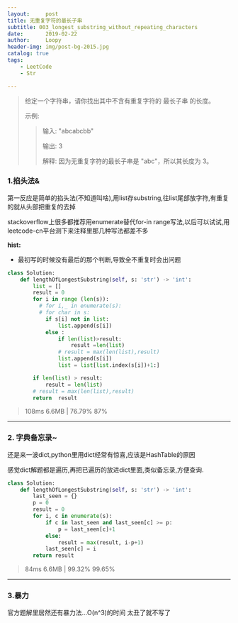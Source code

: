 ```yaml
---
layout:     post
title: 无重复字符的最长子串
subtitle: 003_longest_substring_without_repeating_characters
date:       2019-02-22
author:     Loopy
header-img: img/post-bg-2015.jpg
catalog: true
tags:
    - LeetCode
    - Str

---
```


>给定一个字符串，请你找出其中不含有重复字符的 最长子串 的长度。
>
>示例:
>
>>输入: "abcabcbb"
>>
>>输出: 3
>>
>>解释: 因为无重复字符的最长子串是 "abc"，所以其长度为 3。

### 1.掐头法&

第一反应是简单的掐头法(不知道叫啥),用list存substring,往list尾部放字符,有重复的就从头部把重复的去掉

stackoverflow上很多都推荐用enumerate替代for-in range写法,以后可以试试,用leetcode-cn平台测下来注释里那几种写法都差不多

**hist:**
 - 最初写的时候没有最后的那个判断,导致全不重复时会出问题


``` python
class Solution:
    def lengthOfLongestSubstring(self, s: 'str') -> 'int':
        list = []
        result = 0
        for i in range (len(s)):
          # for i,_ in enumerate(s):
          # for char in s:
            if s[i] not in list:
                list.append(s[i])
            else :
                if len(list)>result:
                    result =len(list)
                # result = max(len(list),result)
                list.append(s[i])
                list = list[list.index(s[i])+1:]

        if len(list) > result:
            result = len(list)
        # result = max(len(list),result)
        return  result
```
>108ms 6.6MB | 76.79% 87%

---
### 2. 字典备忘录~

还是来一波dict,python里用dict经常有惊喜,应该是HashTable的原因

感觉dict解题都是遍历,再把已遍历的放进dict里面,类似备忘录,方便查询.

``` python
class Solution:
    def lengthOfLongestSubstring(self, s: 'str') -> 'int':
        last_seen = {}
        p = 0
        result = 0
        for i, c in enumerate(s):
            if c in last_seen and last_seen[c] >= p:
                p = last_seen[c]+1
            else:
                result = max(result, i-p+1)
            last_seen[c] = i
        return result
```
> 84ms 6.6MB | 99.32% 99.65%

---
### 3.暴力
官方题解里居然还有暴力法...O(n^3)的时间 太丑了就不写了
